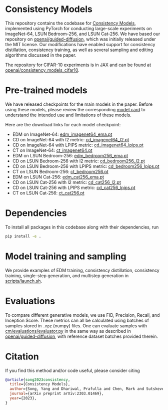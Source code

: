 # Consistency Models

This repository contains the codebase for [Consistency Models](https://arxiv.org/abs/2303.01469), implemented using PyTorch for conducting large-scale experiments on ImageNet-64, LSUN Bedroom-256, and LSUN Cat-256. We have based our repository on [openai/guided-diffusion](https://github.com/openai/guided-diffusion), which was initially released under the MIT license. Our modifications have enabled support for consistency distillation, consistency training, as well as several sampling and editing algorithms discussed in the paper.

The repository for CIFAR-10 experiments is in JAX and can be found at [openai/consistency_models_cifar10](https://github.com/openai/consistency_models_cifar10).

# Pre-trained models

We have released checkpoints for the main models in the paper. Before using these models, please review the corresponding [model card](model-card.md) to understand the intended use and limitations of these models.

Here are the download links for each model checkpoint:

 * EDM on ImageNet-64: [edm_imagenet64_ema.pt](https://openaipublic.blob.core.windows.net/consistency/edm_imagenet64_ema.pt)
 * CD on ImageNet-64 with l2 metric: [cd_imagenet64_l2.pt](https://openaipublic.blob.core.windows.net/consistency/cd_imagenet64_l2.pt)
 * CD on ImageNet-64 with LPIPS metric: [cd_imagenet64_lpips.pt](https://openaipublic.blob.core.windows.net/consistency/cd_imagenet64_lpips.pt)
 * CT on ImageNet-64: [ct_imagenet64.pt](https://openaipublic.blob.core.windows.net/consistency/ct_imagenet64.pt)
 * EDM on LSUN Bedroom-256: [edm_bedroom256_ema.pt](https://openaipublic.blob.core.windows.net/consistency/edm_bedroom256_ema.pt)
 * CD on LSUN Bedroom-256 with l2 metric: [cd_bedroom256_l2.pt](https://openaipublic.blob.core.windows.net/consistency/cd_bedroom256_l2.pt)
 * CD on LSUN Bedroom-256 with LPIPS metric: [cd_bedroom256_lpips.pt](https://openaipublic.blob.core.windows.net/consistency/cd_bedroom256_lpips.pt)
 * CT on LSUN Bedroom-256: [ct_bedroom256.pt](https://openaipublic.blob.core.windows.net/consistency/ct_bedroom256.pt)
 * EDM on LSUN Cat-256: [edm_cat256_ema.pt](https://openaipublic.blob.core.windows.net/consistency/edm_cat256_ema.pt)
 * CD on LSUN Cat-256 with l2 metric: [cd_cat256_l2.pt](https://openaipublic.blob.core.windows.net/consistency/cd_cat256_l2.pt)
 * CD on LSUN Cat-256 with LPIPS metric: [cd_cat256_lpips.pt](https://openaipublic.blob.core.windows.net/consistency/cd_cat256_lpips.pt)
 * CT on LSUN Cat-256: [ct_cat256.pt](https://openaipublic.blob.core.windows.net/consistency/ct_cat256.pt)

# Dependencies

To install all packages in this codebase along with their dependencies, run
```sh
pip install -e .
```

# Model training and sampling

We provide examples of EDM training, consistency distillation, consistency training, single-step generation, and multistep generation in [scripts/launch.sh](scripts/launch.sh).

# Evaluations

To compare different generative models, we use FID, Precision, Recall, and Inception Score. These metrics can all be calculated using batches of samples stored in `.npz` (numpy) files. One can evaluate samples with [cm/evaluations/evaluator.py](evaluations/evaluator.py) in the same way as described in [openai/guided-diffusion](https://github.com/openai/guided-diffusion), with reference dataset batches provided therein.

# Citation

If you find this method and/or code useful, please consider citing

```bibtex
@article{song2023consistency,
  title={Consistency Models},
  author={Song, Yang and Dhariwal, Prafulla and Chen, Mark and Sutskever, Ilya},
  journal={arXiv preprint arXiv:2303.01469},
  year={2023},
}
```
